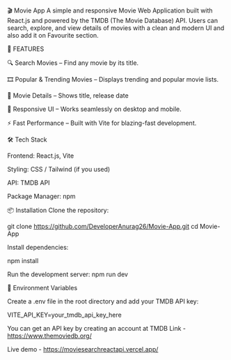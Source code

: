 🎬 Movie App
A simple and responsive Movie Web Application built with React.js and powered by the TMDB (The Movie Database) API.
Users can search, explore, and view details of movies with a clean and modern UI and also add it on Favourite section.

🚀 FEATURES

🔍 Search Movies – Find any movie by its title.

🎞️ Popular & Trending Movies – Displays trending and popular movie lists.

📄 Movie Details – Shows title, release date

🌙 Responsive UI – Works seamlessly on desktop and mobile.

⚡ Fast Performance – Built with Vite for blazing-fast development.



🛠️ Tech Stack

Frontend: React.js, Vite

Styling: CSS / Tailwind (if you used)

API: TMDB API

Package Manager: npm



📦 Installation
Clone the repository:

git clone https://github.com/DeveloperAnurag26/Movie-App.git
cd Movie-App

Install dependencies:

npm install

Run the development server:
npm run dev


🔑 Environment Variables

Create a .env file in the root directory and add your TMDB API key:

VITE_API_KEY=your_tmdb_api_key_here


You can get an API key by creating an account at TMDB 
Link - https://www.themoviedb.org/


Live demo -   https://moviesearchreactapi.vercel.app/





